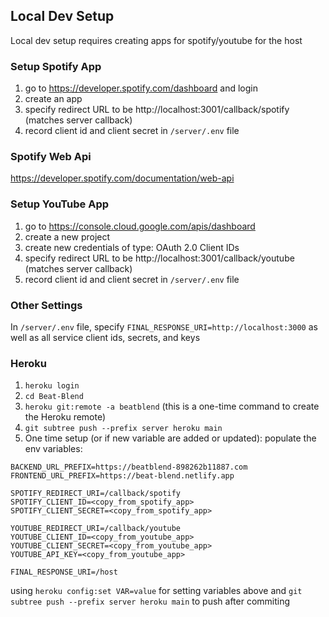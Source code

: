 ## Local Dev Setup
Local dev setup requires creating apps for spotify/youtube for the host

### Setup Spotify App
1. go to https://developer.spotify.com/dashboard and login
2. create an app
3. specify redirect URL to be http://localhost:3001/callback/spotify (matches server callback)
4. record client id and client secret in `/server/.env` file

### Spotify Web Api
https://developer.spotify.com/documentation/web-api

### Setup YouTube App
1. go to https://console.cloud.google.com/apis/dashboard
2. create a new project
3. create new credentials of type: OAuth 2.0 Client IDs
4. specify redirect URL to be http://localhost:3001/callback/youtube (matches server callback)
5. record client id and client secret in `/server/.env` file

### Other Settings
In `/server/.env` file, specify `FINAL_RESPONSE_URI=http://localhost:3000` as well as all service client ids, secrets, and keys 


### Heroku
1. `heroku login`
2. `cd Beat-Blend`
3. `heroku git:remote -a beatblend` (this is a one-time command to create the Heroku remote)
4. `git subtree push --prefix server heroku main`
5. One time setup (or if new variable are added or updated): populate the env variables:

```
BACKEND_URL_PREFIX=https://beatblend-898262b11887.com
FRONTEND_URL_PREFIX=https://beat-blend.netlify.app

SPOTIFY_REDIRECT_URI=/callback/spotify
SPOTIFY_CLIENT_ID=<copy_from_spotify_app>
SPOTIFY_CLIENT_SECRET=<copy_from_spotify_app>

YOUTUBE_REDIRECT_URI=/callback/youtube
YOUTUBE_CLIENT_ID=<copy_from_youtube_app>
YOUTUBE_CLIENT_SECRET=<copy_from_youtube_app>
YOUTUBE_API_KEY=<copy_from_youtube_app>

FINAL_RESPONSE_URI=/host
```
using `heroku config:set VAR=value` for setting variables above and `git subtree push --prefix server heroku main` to
push after commiting
